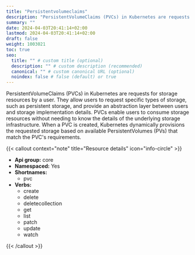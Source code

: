 ```yaml
---
title: "Persistentvolumeclaims"
description: "PersistentVolumeClaims (PVCs) in Kubernetes are requests for storage resources by a user. They allow users to request specific types of storage, such as persistent storage, and provide an abstraction layer between users and storage implementation details. PVCs enable users to consume storage resources without needing to know the details of the underlying storage infrastructure. When a PVC is created, Kubernetes dynamically provisions the requested storage based on available PersistentVolumes (PVs) that match the PVC's requirements."
summary: ""
date: 2024-04-03T20:41:14+02:00
lastmod: 2024-04-03T20:41:14+02:00
draft: false
weight: 1003021
toc: true
seo:
  title: "" # custom title (optional)
  description: "" # custom description (recommended)
  canonical: "" # custom canonical URL (optional)
  noindex: false # false (default) or true
---
```

PersistentVolumeClaims (PVCs) in Kubernetes are requests for storage resources by a user. They allow users to request specific types of storage, such as persistent storage, and provide an abstraction layer between users and storage implementation details. PVCs enable users to consume storage resources without needing to know the details of the underlying storage infrastructure. When a PVC is created, Kubernetes dynamically provisions the requested storage based on available PersistentVolumes (PVs) that match the PVC's requirements.

{{< callout context="note" title="Resource details" icon="info-circle" >}}

* **Api group:** core
* **Namespaced:** Yes
* **Shortnames:** 
  * pvc
* **Verbs:**
  * create
  * delete
  * deletecollection
  * get
  * list
  * patch
  * update
  * watch

{{< /callout >}}


